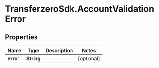 # TransferzeroSdk.AccountValidationError

## Properties
Name | Type | Description | Notes
------------ | ------------- | ------------- | -------------
**error** | **String** |  | [optional] 


